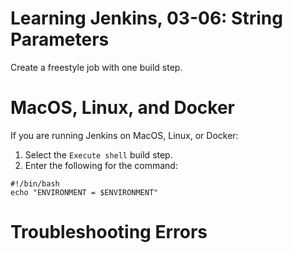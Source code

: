 # Learning Jenkins, 03-06: String Parameters
Create a freestyle job with one build step.

# MacOS, Linux, and Docker
If you are running Jenkins on MacOS, Linux, or Docker:

1. Select the `Execute shell` build step.
2. Enter the following for the command:
```
#!/bin/bash
echo "ENVIRONMENT = $ENVIRONMENT"
```

# Troubleshooting Errors

